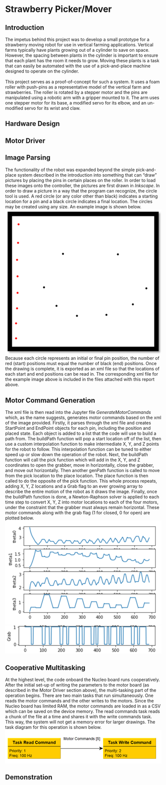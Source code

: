 # Strawberry Picker/Mover
## Introduction
The impetus behind this project was to develop a small prototype for a strawberry moving robot for use in vertical farming applications. Vertical farms typically have plants growing out of a cylinder to save on space. However, the spacing between plants in the cylinder is important to ensure that each plant has the room it needs to grow. Moving these plants is a task that can easily be automated with the use of a pick-and-place machine designed to operate on the cylinder. <br /> <br />
This project serves as a proof-of-concept for such a system. It uses a foam roller with push-pins as a representative model of the vertical farm and strawberries. The roller is rotated by a stepper motor and the pins are manipulated using a robotic arm with a gripper mounted to it. The arm uses one stepper motor for its base, a modified servo for its elbow, and an un-modified servo for its wrist and claw.
## Hardware Design
## Motor Driver
## Image Parsing
The functionality of the robot was expanded beyond the simple pick-and-place system described in the introduction into something that can “draw” pictures by placing the pins in certain places on the roller. In order to load these images onto the controller, the pictures are first drawn in *Inkscape*. In order to draw a picture in a way that the program can recognize, the circle tool is used. A red circle (or any color other than black) indicates a starting location for a pin and a black circle indicates a final location. The circles may be created using any size. An example image is shown below. <br />
![alt text](https://github.com/ctgillespie/StrawberryPicker/blob/main/Photos/SmileDrawing.PNG?raw=true "Smile Example")
Because each circle represents an initial or final pin position, the number of red (start) positions must equal the number of black (end) positions. Once the drawing is complete, it is exported as an xml file so that the locations of each start and end positions can be read in. The corresponding xml file for the example image above is included in the files attached with this report above.
## Motor Command Generation
The xml file is then read into the Jupyter file _GenerateMotorCommands_ which, as the name suggests, generates motor commands based on the xml of the image provided. Firstly, it parses through the xml file and creates StartPoint and EndPoint objects for each pin, including the position and placed state. Each object is added to a list that the code will use to build a path from. The buildPath function will pop a start location off of the list, then use a custom interpolation function to make intermediate X, Y, and Z points for the robot to follow. This interpolation function can be tuned to either speed up or slow down the operation of the robot. Next, the buildPath function will call the pick function which will add in the X, Y, and Z coordinates to open the grabber, move in horizontally, close the grabber, and move out horizontally. Then another genPath function is called to move from the pick location to the place location. The place function is then called to do the opposite of the pick function. This whole process repeats, adding X, Y, Z locations and a Grab flag to an ever growing array to describe the entire motion of the robot as it draws the image. Finally, once the buildPath function is done, a Newton-Raphson solver is applied to each time step to convert X, Y, Z into motor locations to each of the four motors, under the constraint that the grabber must always remain horizontal. These motor commands along with the grab flag (1 for closed, 0 for open) are plotted below.
![alt text](https://github.com/ctgillespie/StrawberryPicker/blob/main/Photos/MotorCommandGraph.PNG?raw=true "Motor Commands")
![alt text](https://github.com/ctgillespie/StrawberryPicker/blob/main/Photos/GrabGraph.PNG?raw=true "Grab Commands")
## Cooperative Multitasking
At the highest level, the code onboard the Nucleo board runs cooperatively. After the initial set-up of writing the parameters to the motor board (as described in the Motor Driver section above), the multi-tasking part of the operation begins. There are two main tasks that run simultaneously. One reads the motor commands and the other writes to the motors. Since the Nucleo board has limited RAM, the motor commands are loaded in as a CSV which can be saved on the device memory. The read commands task reads a chunk of the file at a time and shares it with the write commands task. This way, the system will not get a memory error for larger drawings. The task diagram for this operation is shown below.
![alt text](https://github.com/ctgillespie/StrawberryPicker/blob/main/Photos/TaskDiagram.PNG?raw=true "Task Diagram")
## Demonstration
